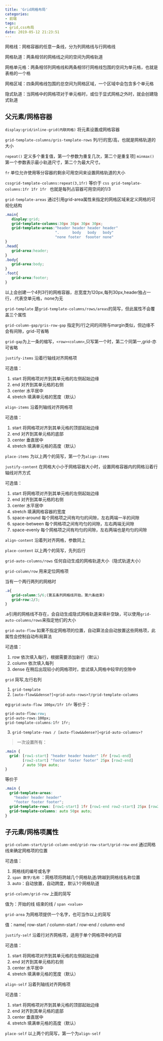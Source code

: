 ```yaml
---
title: 'Grid网格布局'
categories:
- 前端
tags:
- grid,css布局
date: 2019-05-12 21:23:51
---
```


网格线：网格容器的任意一条线，分为列网格线与行网格线

网格轨道：两条相邻的网格线之间的空间为网格轨道

网格单元格：两条相邻列网格线和两条相邻行网格线包围的空间为单元格，也就是表格的一个格

网格区域：四条网格线包围的总空间为网格区域，一个区域中会包含多个单元格

隐式轨道：当网格中的网格项对于单元格时，或位于显式网格之外时，就会创建隐式轨道

## 父元素/网格容器

 `display:grid/inline-grid(内联网格)` 将元素设置成网格容器

`grid-template-columns/gris-template-rows` 列/行的宽/高，也就是网格轨道的大小

`repeat()` 定义多个重复值，第一个参数为重复几次，第二个是重复项]
`minmax()` 第一个参数表示最小轨道尺寸，第二个为最大尺寸。

`fr` 单位允许使用等分容器的剩余可用空间来设置网格轨道的大小


```cssgrid-template-columns:repeat(3,1fr)```
等价于
```css grid-template-columns:1fr 1fr 1fr ```
也就是每列占容器可用空间的1/3

`grid-template-areas` 通过引用grid-area属性来指定的网格区域来定义网格的可视化结构
```css
.main{
   display:grid;
   grid-template-columns:30px 30px 30px 30px;
   grid-template-areas:"header header header header"
                       ".      body   body   body"
                       "none footer  foooter none"
}
.head{
   grid-area:header;
}
.body{
   grid-area:body;
}
.foot{
   grid-area:footer;
}
```
以上会创建一个4列3行的网格容器，总宽度为120px,每列30px,header独占一行，.代表空单元格，none为无

`grid-template` 是`grid-template-columns/rows/areas`的简写，但此属性不会覆盖三个属性

`grid-column-gap/gris-row-gap` 指定列/行之间的间隙与margin类似，但边缘不会有间隙，grid-可省略

`grid-gap`为上一条的缩写，`<row><column>`,只写第一个时，第二个同第一,grid-亦可省略

`justify-items` 沿着行轴线对齐网格项

可选值： 
1. start 将网格项对齐到其单元格的左侧起始边缘
2. end  对齐到其单元格的右侧
3. center 水平居中
4. stretch 填满单元格的宽度（默认）

 `align-items` 沿着列轴线对齐网格项

 可选值：
1. start 将网格项对齐到其单元格的顶部起始边缘
2. end  对齐到其单元格的底部
3. center 垂直居中
4. stretch 填满单元格的高度（默认）

`place-items` 为以上两个的简写，第一个为`align-items`

`justify-content` 在网格大小小于网格容器大小时，设置网格容器内的网格沿着行轴线对齐方式

可选值： 
1. start 将网格项对齐到其单元格的左侧起始边缘
2. end  对齐到其单元格的右侧
3. center 水平居中
4. stretch 填满网格容器的宽度
5. space-around 每个网格项之间有均匀的间隙，左右两端一半的间隙
6. space-between 每个网格项之间有均匀的间隙，左右两端无间隙
7. space-evenly 每个网格项之间有均匀的间隙，左右两端也是均匀的间隙

`align-content` 沿着列对齐网格，参数同上

`place-content` 以上两个的简写，先列后行

`grid-auto-columns/rows` 任何自动生成的网格轨道大小（隐式轨道大小） 

`grid-column/row` 用来定位网格项

当有一个两行两列的网格时
```css
.a{
   grid-column:5/6;(第五条列网格线开始，第六条结束)
   grid-row:2/3;
}
```
.a引用的网格线不存在，会自动生成隐式网格轨道来填补空缺，可以使用`grid-auto-columns/rows`来指定他们的大小

`grid-auto-flow` 如果不指定网格项的位置，自动算法会自动放置这些网格项，此属性会控制自动布局算法

可选值：
1. row 依次填入每行，根据需要添加新行（默认）
2. column 依次填入每列
3. dense 在稍后出现较小的网格项时，尝试填入网格中较早的空隙中

`grid` 简写,左行右列

1. `grid-template`
2. `[auto-flow&&dense?]<grid-auto-rows>?/grid-template-columns`

eg:`grid:auto-flow 100px/1fr 1fr`
等价于：
```css
grid-auto-flow:row;
grid-auto-rows:100px;
grid-template-columns:1fr 1fr;
```

3. `grid-template-rows / [auto-flow&&dense?]<grid-auto-columns>?`

> 一次设置所有：
```css
.main {
  grid: [row1-start] "header header header" 1fr [row1-end]
        [row2-start] "footer footer footer" 25px [row2-end]
        / auto 50px auto;
}
```
等价于
```css
.main {
  grid-template-areas: 
    "header header header"
    "footer footer footer";
  grid-template-rows: [row1-start] 1fr [row1-end row2-start] 25px [row2-end];
  grid-template-columns: auto 50px auto;    
}
```

## 子元素/网格项属性

`grid-column-start/grid-column-end/grid-row-start/grid-row-end` 通过网格线来确定网格项的位置

可选值：
1. 网格线的编号或名字
2. `span 数字/名称` ：网格项将跨越几个网格轨道/跨越到网格线名称位置
3.  auto：自动放置，自动跨度，默认1个网格轨道

`grid-column/grid-row` 上面的简写

值为：开始的线 结束的线 / `span <value>`

`grid-area` 为网格项提供一个名字，也可当作以上的简写

值：name| row-start / column-start / row-end / column-end

`justify-self` 沿着行对齐网格项，适用于单个网格项中的内容

可选值： 
1. start 将网格项对齐到其单元格的左侧起始边缘
2. end  对齐到其单元格的右侧
3. center 水平居中
4. stretch 填满单元格的宽度（默认）

 `align-self` 沿着列轴线对齐网格项

 可选值：
1. start 将网格项对齐到其单元格的顶部起始边缘
2. end  对齐到其单元格的底部
3. center 垂直居中
4. stretch 填满单元格的高度（默认）

`place-self` 以上两个的简写，第一个为`align-self`


